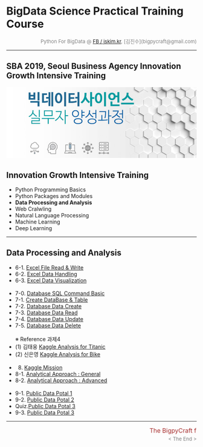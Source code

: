 
# BigData Science Practical Training Course

<div align='right'><font size=2 color='gray'>Python For BigData @ <font color='blue'><a href='https://www.facebook.com/jskim.kr'>FB / jskim.kr</a></font>, [김진수](bigpycraft@gmail.com)</font></div>
<hr>

## SBA 2019, Seoul Business Agency Innovation Growth Intensive Training

<img src="../images/img_main_front.png">

## Innovation Growth Intensive Training
- Python Programming Basics
- Python Packages and Modules
- <b>Data Processing and Analysis</b>
- Web Cralwling
- Natural Language Processing
- Machine Learning
- Deep Learning

<hr>

## Data Processing and Analysis

- 6-1. [Excel File Read & Write    ][D4110]
- 6-2. [Excel Data Handling        ][D4120]
- 6-3. [Excel Data Visualization   ][D4130]
<br/><br/>
- 7-0. [Database SQL Command Basic ][D4200]
- 7-1. [Create DataBase & Table    ][D4210]
- 7-2. [Database Data Create       ][D4220]
- 7-3. [Database Data Read         ][D4230]
- 7-4. [Database Data Update       ][D4240]
- 7-5. [Database Data Delete       ][D4250]
<br/><br/>
※ Reference 과제4 
- (1) 김태웅 [Kaggle Analysis for Titanic ][P4_01]
- (2) 신은영 [Kaggle Analysis for Bike    ][P4_02]
<br/><br/>
- 8.   [Kaggle Mission                          ][D4300]
- 8-1. [Analytical Approach : General           ][D4310]
- 8-2. [Analytical Approach : Advanced          ][D4323]
<br/><br/>
- 9-1. [Public Data Potal 1                     ][D4510]
- 9-2. [Public Data Potal 2                     ][D4520]
- Quiz.[Public Data Potal 3                     ][D4530]
- 9-3. [Public Data Potal 3                     ][D4532]


[D4110]:  https://htmlpreview.github.io/?https://github.com/lukejskim/sba19-seoulit/blob/master/notebook/html/BPC_D411_Excel_IO.html                                "Go D4110"
[D4120]:  https://htmlpreview.github.io/?https://github.com/lukejskim/sba19-seoulit/blob/master/notebook/html/BPC_D412_Excel_Data_Handle.html                       "Go D4120"
[D4130]:  https://htmlpreview.github.io/?https://github.com/lukejskim/sba19-seoulit/blob/master/notebook/html/BPC_D413_Excel_Data_Visualize.html                    "Go D4130"
[D4200]:  https://htmlpreview.github.io/?https://github.com/lukejskim/sba19-seoulit/blob/master/notebook/html/BPC_D420_DB_SQL_COMMAND.html                          "Go D4200"
[D4210]:  https://htmlpreview.github.io/?https://github.com/lukejskim/sba19-seoulit/blob/master/notebook/html/BPC_D421_DB_SQL_SCHEMA.html                           "Go D4210"
[D4220]:  https://htmlpreview.github.io/?https://github.com/lukejskim/sba19-seoulit/blob/master/notebook/html/BPC_D422_DB_SQL_INSERT.html                           "Go D4220"
[D4230]:  https://htmlpreview.github.io/?https://github.com/lukejskim/sba19-seoulit/blob/master/notebook/html/BPC_D423_DB_SQL_SELECT.html                           "Go D4230"
[D4240]:  https://htmlpreview.github.io/?https://github.com/lukejskim/sba19-seoulit/blob/master/notebook/html/BPC_D424_DB_SQL_UPDATE.html                           "Go D4240"
[D4250]:  https://htmlpreview.github.io/?https://github.com/lukejskim/sba19-seoulit/blob/master/notebook/html/BPC_D425_DB_SQL_DELETE.html                           "Go D4250"

[P4_01]:  https://htmlpreview.github.io/?https://github.com/lukejskim/sba19-seoulit/blob/master/notebook/html/과제4_Kaggle_01_김태웅_Titanic.html                   "Go P4_01"
[P4_02]:  https://htmlpreview.github.io/?https://github.com/lukejskim/sba19-seoulit/blob/master/notebook/html/과제4_Kaggle_02_신은영_Bike.html                      "Go P4_02"
[D4300]:  https://htmlpreview.github.io/?https://github.com/lukejskim/sba19-seoulit/blob/master/notebook/html/BPC_D430_Kaggle_Titanic_Mission__Stat_Visualize.html  "Go D4300"
[D4310]:  https://htmlpreview.github.io/?https://github.com/lukejskim/sba19-seoulit/blob/master/notebook/html/BPC_D431_Kaggle_Titanic_Stat_General.html             "Go D4310"
[D4323]:  https://htmlpreview.github.io/?https://github.com/lukejskim/sba19-seoulit/blob/master/notebook/html/BPC_D432_Kaggle_Titanic_Stat_Advanced_ver3.html       "Go D4323"
[D4324]:  https://htmlpreview.github.io/?https://github.com/lukejskim/sba19-seoulit/blob/master/notebook/html/BPC_D432_Kaggle_Titanic_Stat_Advanced_ver4.html       "Go D4324"
[D4510]:  https://htmlpreview.github.io/?https://github.com/lukejskim/sba19-seoulit/blob/master/notebook/html/BPC_D451_DataGoKr_노화빌딩_ver2.html                  "Go D4510"
[D4520]:  https://htmlpreview.github.io/?https://github.com/lukejskim/sba19-seoulit/blob/master/notebook/html/BPC_D452_DataGoKr_범죄발생2016_ver2.html              "Go D4520"
[D4530]:  https://htmlpreview.github.io/?https://github.com/lukejskim/sba19-seoulit/blob/master/notebook/html/BPC_D453_DataGoKr_CCTV현황_in2017___Mission.html      "Go D4530"
[D4532]:  https://htmlpreview.github.io/?https://github.com/lukejskim/sba19-seoulit/blob/master/notebook/html/BPC_D453_DataGoKr_CCTV현황_in2017_ver2.html           "Go D4532"


<hr>
<marquee><font size=3 color='brown'>The BigpyCraft find the information to design valuable society with Technology & Craft.</font></marquee>
<div align='right'><font size=2 color='gray'> &lt; The End &gt; </font></div>
